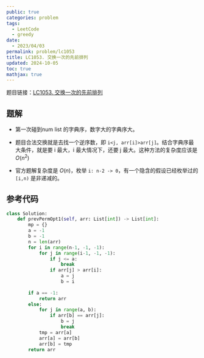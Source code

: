 ```yaml
---
public: true
categories: problem
tags:
  - LeetCode
  - greedy
date:
  - 2023/04/03
permalink: problem/lc1053
title: LC1053. 交换一次的先前排列
updated: 2024-10-05
toc: true
mathjax: true
---
```


题目链接：[LC1053. 交换一次的先前排列](https://leetcode.cn/problems/previous-permutation-with-one-swap/)

<!--more-->

## 题解

  + 第一次碰到num list 的字典序，数字大的字典序大。

  + 题目合法交换就是去找一个逆序数，即 `i<j, arr[i]>arr[j]`。结合字典序最大条件，就是要 i 最大，i 最大情况下，还要 j 最大。这种方法的复杂度应该是 $O(n^2)$

  + 官方题解复杂度是 $O(n)$，枚举 `i: n-2 -> 0`，有一个隐含的假设已经枚举过的 `[i,n)` 是非递减的。

## 参考代码

```python
class Solution:
    def prevPermOpt1(self, arr: List[int]) -> List[int]:
        mp = {}
        a = -1
        b = -1
        n = len(arr)
        for i in range(n-1, -1, -1):
            for j in range(i-1, -1, -1):
                if j <= a:
                    break
                if arr[j] > arr[i]:
                    a = j
                    b = i
        
        if a == -1:
            return arr
        else:
            for j in range(a, b):
                if arr[b] == arr[j]:
                    b = j
                    break
            tmp = arr[a]
            arr[a] = arr[b]
            arr[b] = tmp
        return arr
```


